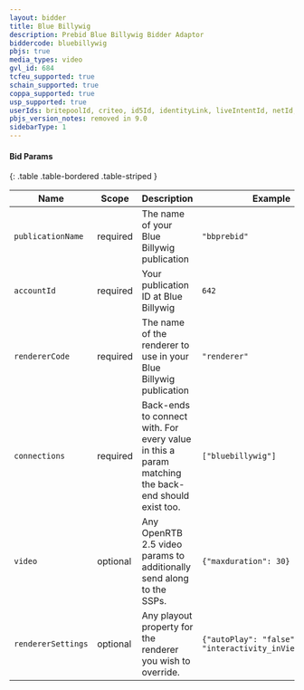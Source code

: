 ```yaml
---
layout: bidder 
title: Blue Billywig
description: Prebid Blue Billywig Bidder Adaptor
biddercode: bluebillywig
pbjs: true
media_types: video
gvl_id: 684
tcfeu_supported: true
schain_supported: true
coppa_supported: true
usp_supported: true
userIds: britepoolId, criteo, id5Id, identityLink, liveIntentId, netId, parrableId, pubCommonId, unifiedId
pbjs_version_notes: removed in 9.0
sidebarType: 1
---
```


#### Bid Params

{: .table .table-bordered .table-striped }

| Name      | Scope    | Description               | Example    | Type     |
|-----------|----------|---------------------------|------------|----------|
| `publicationName`    | required | The name of your Blue Billywig publication  | `"bbprebid"` | `string` |
| `accountId`    | required | Your publication ID at Blue Billywig  | `642` | `integer` |
| `rendererCode`    | required | The name of the renderer to use in your Blue Billywig publication  | `"renderer"` | `string` |
| `connections`     | required | Back-ends to connect with. For every value in this a param matching the back-end should exist too. | `["bluebillywig"]` | `array` |
| `video`     | optional | Any OpenRTB 2.5 video params to additionally send along to the SSPs. | `{"maxduration": 30}` | `object` |
| `rendererSettings`     | optional | Any playout property for the renderer you wish to override. | `{"autoPlay": "false", "interactivity_inView":"Play"}` | `object` |
